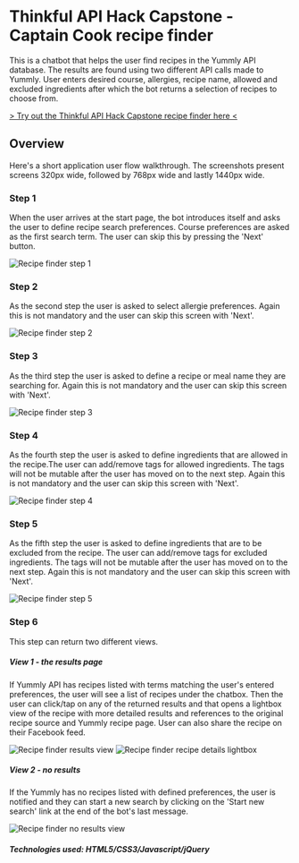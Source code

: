 # Thinkful API Hack Capstone - Captain Cook recipe finder

This is a chatbot that helps the user find recipes in the Yummly API database. The results are found using two different API calls made to Yummly. 
User enters desired course, allergies, recipe name, allowed and excluded ingredients after which the bot returns a selection of recipes to choose from.

[> Try out the Thinkful API Hack Capstone recipe finder here <](https://getrecipe.paancrafts.com/)

## Overview
Here's a short application user flow walkthrough. The screenshots present screens 320px wide, followed by 768px wide and lastly 1440px wide.

### Step 1
When the user arrives at the start page, the bot introduces itself and asks the user to define recipe search preferences. Course preferences are asked as the first search term. The user can skip this by pressing the 'Next' button.

![Recipe finder step 1](https://getrecipe.paancrafts.com/readme-img/step-1.jpg)

### Step 2
As the second step the user is asked to select allergie preferences. Again this is not mandatory and the user can skip this screen with 'Next'.

![Recipe finder step 2](https://getrecipe.paancrafts.com/readme-img/step-2.jpg)

### Step 3
As the third step the user is asked to define a recipe or meal name they are searching for. Again this is not mandatory and the user can skip this screen with 'Next'.

![Recipe finder step 3](https://getrecipe.paancrafts.com/readme-img/step-3.jpg)

### Step 4
As the fourth step the user is asked to define ingredients that are allowed in the recipe.The user can add/remove tags for allowed ingredients. The tags will not be mutable after the user has moved on to the next step. Again this is not mandatory and the user can skip this screen with 'Next'.

![Recipe finder step 4](https://getrecipe.paancrafts.com/readme-img/step-4.jpg)

### Step 5
As the fifth step the user is asked to define ingredients that are to be excluded from the recipe. The user can add/remove tags for excluded ingredients. The tags will not be mutable after the user has moved on to the next step. Again this is not mandatory and the user can skip this screen with 'Next'.

![Recipe finder step 5](https://getrecipe.paancrafts.com/readme-img/step-5.jpg)

### Step 6
This step can return two different views.

##### View 1 - the results page
If Yummly API has recipes listed with terms matching the user's entered preferences, the user will see a list of recipes under the chatbox. Then the user can click/tap on any of the returned results and that opens a lightbox view of the recipe with more detailed results and references to the original recipe source and Yummly recipe page. User can also share the recipe on their Facebook feed.

![Recipe finder results view](https://getrecipe.paancrafts.com/readme-img/results-view.jpg)
![Recipe finder recipe details lightbox](https://getrecipe.paancrafts.com/readme-img/select-recipe.jpg)

##### View 2 - no results
If the Yummly has no recipes listed with defined preferences, the user is notified and they can start a new search by clicking on the 'Start new search' link at the end of the bot's last message.

![Recipe finder no results view](https://getrecipe.paancrafts.com/readme-img/no-results.jpg)


##### Technologies used: HTML5/CSS3/Javascript/jQuery
